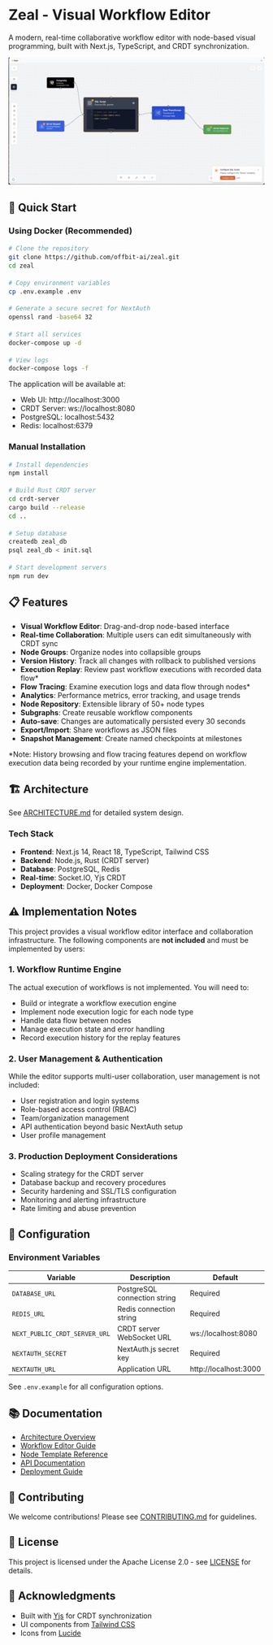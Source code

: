 # Zeal - Visual Workflow Editor

A modern, real-time collaborative workflow editor with node-based visual programming, built with Next.js, TypeScript, and CRDT synchronization.

![Zeal Screenshot](zeal-screenshot.png)

## 🚀 Quick Start

### Using Docker (Recommended)

```bash
# Clone the repository
git clone https://github.com/offbit-ai/zeal.git
cd zeal

# Copy environment variables
cp .env.example .env

# Generate a secure secret for NextAuth
openssl rand -base64 32

# Start all services
docker-compose up -d

# View logs
docker-compose logs -f
```

The application will be available at:
- Web UI: http://localhost:3000
- CRDT Server: ws://localhost:8080
- PostgreSQL: localhost:5432
- Redis: localhost:6379

### Manual Installation

```bash
# Install dependencies
npm install

# Build Rust CRDT server
cd crdt-server
cargo build --release
cd ..

# Setup database
createdb zeal_db
psql zeal_db < init.sql

# Start development servers
npm run dev
```

## 📋 Features

- **Visual Workflow Editor**: Drag-and-drop node-based interface
- **Real-time Collaboration**: Multiple users can edit simultaneously with CRDT sync
- **Node Groups**: Organize nodes into collapsible groups
- **Version History**: Track all changes with rollback to published versions
- **Execution Replay**: Review past workflow executions with recorded data flow*
- **Flow Tracing**: Examine execution logs and data flow through nodes*
- **Analytics**: Performance metrics, error tracking, and usage trends
- **Node Repository**: Extensible library of 50+ node types
- **Subgraphs**: Create reusable workflow components
- **Auto-save**: Changes are automatically persisted every 30 seconds
- **Export/Import**: Share workflows as JSON files
- **Snapshot Management**: Create named checkpoints at milestones

*Note: History browsing and flow tracing features depend on workflow execution data being recorded by your runtime engine implementation.

## 🏗️ Architecture

See [ARCHITECTURE.md](docs/ARCHITECTURE.md) for detailed system design.

### Tech Stack

- **Frontend**: Next.js 14, React 18, TypeScript, Tailwind CSS
- **Backend**: Node.js, Rust (CRDT server)
- **Database**: PostgreSQL, Redis
- **Real-time**: Socket.IO, Yjs CRDT
- **Deployment**: Docker, Docker Compose

## ⚠️ Implementation Notes

This project provides a visual workflow editor interface and collaboration infrastructure. The following components are **not included** and must be implemented by users:

### 1. **Workflow Runtime Engine**
The actual execution of workflows is not implemented. You will need to:
- Build or integrate a workflow execution engine
- Implement node execution logic for each node type
- Handle data flow between nodes
- Manage execution state and error handling
- Record execution history for the replay features

### 2. **User Management & Authentication**
While the editor supports multi-user collaboration, user management is not included:
- User registration and login systems
- Role-based access control (RBAC)
- Team/organization management
- API authentication beyond basic NextAuth setup
- User profile management

### 3. **Production Deployment Considerations**
- Scaling strategy for the CRDT server
- Database backup and recovery procedures
- Security hardening and SSL/TLS configuration
- Monitoring and alerting infrastructure
- Rate limiting and abuse prevention

## 🔧 Configuration

### Environment Variables

| Variable | Description | Default |
|----------|-------------|---------|
| `DATABASE_URL` | PostgreSQL connection string | Required |
| `REDIS_URL` | Redis connection string | Required |
| `NEXT_PUBLIC_CRDT_SERVER_URL` | CRDT server WebSocket URL | ws://localhost:8080 |
| `NEXTAUTH_SECRET` | NextAuth.js secret key | Required |
| `NEXTAUTH_URL` | Application URL | http://localhost:3000 |

See `.env.example` for all configuration options.

## 📚 Documentation

- [Architecture Overview](docs/ARCHITECTURE.md)
- [Workflow Editor Guide](docs/WORKFLOW_EDITOR.md)
- [Node Template Reference](docs/NODE_TEMPLATES_REFERENCE.md)
- [API Documentation](docs/API.md)
- [Deployment Guide](docs/DEPLOYMENT.md)

## 🤝 Contributing

We welcome contributions! Please see [CONTRIBUTING.md](CONTRIBUTING.md) for guidelines.

## 📄 License

This project is licensed under the Apache License 2.0 - see [LICENSE](LICENSE) for details.

## 🙏 Acknowledgments

- Built with [Yjs](https://yjs.dev/) for CRDT synchronization
- UI components from [Tailwind CSS](https://tailwindcss.com/)
- Icons from [Lucide](https://lucide.dev/)
